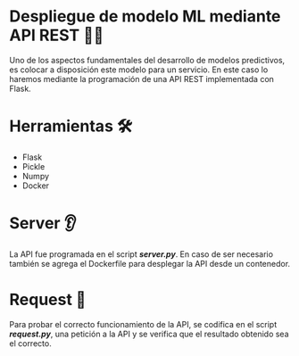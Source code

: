 # Despliegue de modelo ML mediante API REST  🧑‍💻

Uno de los aspectos fundamentales del desarrollo de modelos predictivos, es colocar a disposición este modelo para un servicio. En este caso lo haremos mediante la programación de una API REST implementada con Flask. 

# Herramientas  🛠️

* Flask
* Pickle
* Numpy
* Docker


# Server 👂

La API fue programada en el script _**server.py**_. En caso de ser necesario también se agrega el Dockerfile para desplegar la API desde un contenedor. 

# Request 🫴

Para probar el correcto funcionamiento de la API, se codifica en el script _**request.py**_, una petición a la API y se verifica que el resultado obtenido sea el correcto.  
